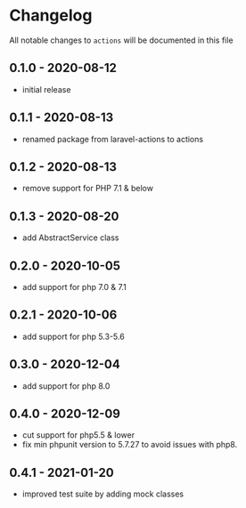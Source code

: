 # Changelog

All notable changes to `actions` will be documented in this file

## 0.1.0 - 2020-08-12
- initial release


## 0.1.1 - 2020-08-13
- renamed package from laravel-actions to actions


## 0.1.2 - 2020-08-13
- remove support for PHP 7.1 & below


## 0.1.3 - 2020-08-20
- add AbstractService class


## 0.2.0 - 2020-10-05
- add support for php 7.0 & 7.1


## 0.2.1 - 2020-10-06
- add support for php 5.3-5.6


## 0.3.0 - 2020-12-04
- add support for php 8.0


## 0.4.0 - 2020-12-09
- cut support for php5.5 & lower
- fix min phpunit version to 5.7.27 to avoid issues with php8.


## 0.4.1 - 2021-01-20
- improved test suite by adding mock classes
